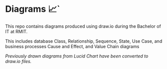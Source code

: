 # Diagrams :chart_with_upwards_trend:`

This repo contains diagrams produced using draw.io during the Bachelor of IT at RMIT.

This includes database Class, Relationship, Sequence, State, Use Case, and business processes Cause and Effect, and Value Chain diagrams

*Previously drawn diagrams from Lucid Chart have been converted to draw.io files.*
